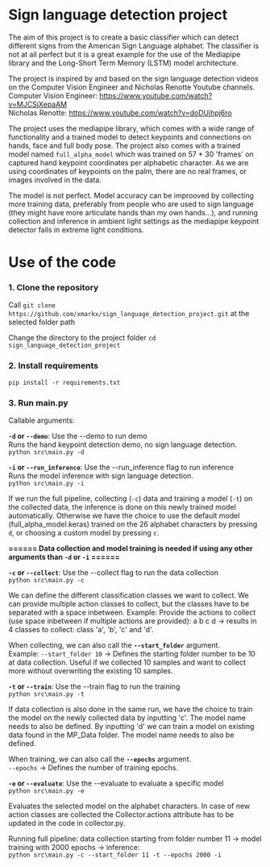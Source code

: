 ﻿# Sign language detection project

The aim of this project is to create a basic classifier which can detect different signs from the American Sign Language alphabet. The classifier is not at all perfect but it is a great example for the use of the Mediapipe library and the Long-Short Term Memory (LSTM) model architecture.

The project is inspired by and based on the sign language detection videos on the Computer Vision Engineer and Nicholas Renotte Youtube channels.  
Computer Vision Engineer: https://www.youtube.com/watch?v=MJCSjXepaAM  
Nicholas Renotte: https://www.youtube.com/watch?v=doDUihpj6ro

The project uses the mediapipe library, which comes with a wide range of functionality and a trained model to detect keypoints and connections on hands, face and full body pose.
The project also comes with a trained model named `full_alpha_model` which was trained on 57 * 30 'frames' on captured hand keypoint coordinates per alphabetic character. As we are using coordinates of keypoints on the palm, there are no real frames, or images involved in the data. 

The model is not perfect. Model accuracy can be improoved by collecting more training data, preferably from people who are used to sign language (they might have more articulate hands than my own hands...), and running collection and inference in ambient light settings as the mediapipe keypoint detector fails in extreme light conditions.

# Use of the code

### 1. Clone the repository
Call `git clone https://github.com/xmarkx/sign_language_detection_project.git` at the selected folder path

Change the directory to the project folder
`cd sign_language_detection_project`

### 2. Install requirements
`pip install -r requirements.txt`

### 3. Run main.py
Callable arguments:

__`-d` or `--demo`__: Use the --demo to run demo  
Runs the hand keypoint detection demo, no sign language detection.  
`python src\main.py -d`

__`-i` or `--run_inference`__: Use the --run_inference flag to run inference  
Runs the model inference with sign language detection.  
`python src\main.py -i`

If we run the full pipeline, collecting (`-c`) data and training a model (`-t`) on the collected data, the inference is done on this newly trained model automatically.
Otherwise we have the choice to use the default model (full_alpha_model.keras) trained on the 26 alphabet characters by pressing `d`, or choosing a custom model by pressing `c`.


__====== Data collection and model training is needed if using any other arguments than `-d` or `-i` ======__

__`-c` or `--collect`__: Use the --collect flag to run the data collection  
`python src\main.py -c`

We can define the different classification classes we want to collect. We can provide multiple action classes to collect, but the classes have to be separated with a space inbetween.
Example: Provide the actions to collect (use space inbetween if multiple actions are provided): a b c d → results in 4 classes to collect: class 'a', 'b', 'c' and 'd'.

When collecting, we can also call the __`--start_folder`__ argument.  
Example: `--start_folder 10` → Defines the starting folder number to be 10 at data collection. Useful if we collected 10 samples and want to collect more without overwriting the existing 10 samples.

__`-t` or `--train`__: Use the --train flag to run the training  
`python src\main.py -t`

If data collection is also done in the same run, we have the choice to train the model on the newly collected data by inputting 'c'. The model name needs to also be defined.
By inputting 'd' we can train a model on existing data found in the MP_Data folder. The model name needs to also be defined.

When training, we can also call the __`--epochs`__ argument.  
`--epochs` → Defines the number of training epochs.

__`-e` or `--evaluate`__: Use the --evaluate to evaluate a specific model  
`python src\main.py -e`

Evaluates the selected model on the alphabet characters. In case of new action classes are collected the Collector.actions attribute has to be updated in the code in collector.py.

Running full pipeline: data collection starting from folder number 11 → model training with 2000 epochs → inference:  
`python src\main.py -c --start_folder 11 -t --epochs 2000 -i`
